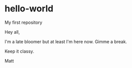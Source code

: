 # hello-world
My first repository

Hey all,

I'm a late bloomer but at least I'm here now. Gimme a break. 

Keep it classy.

Matt
